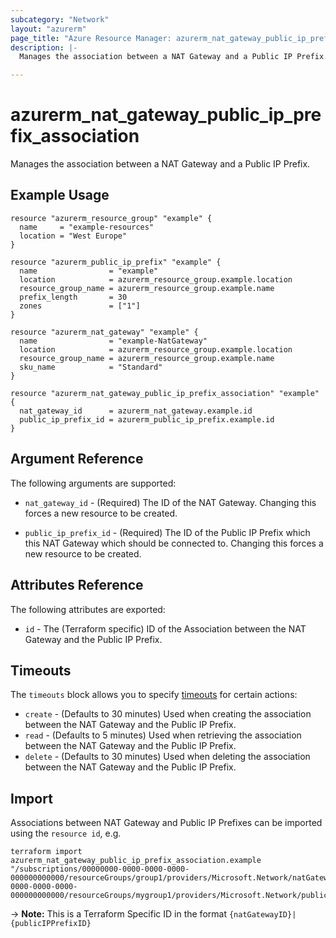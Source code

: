 ```yaml
---
subcategory: "Network"
layout: "azurerm"
page_title: "Azure Resource Manager: azurerm_nat_gateway_public_ip_prefix_association"
description: |-
  Manages the association between a NAT Gateway and a Public IP Prefix.

---
```


# azurerm_nat_gateway_public_ip_prefix_association

Manages the association between a NAT Gateway and a Public IP Prefix.

## Example Usage

```hcl
resource "azurerm_resource_group" "example" {
  name     = "example-resources"
  location = "West Europe"
}

resource "azurerm_public_ip_prefix" "example" {
  name                = "example"
  location            = azurerm_resource_group.example.location
  resource_group_name = azurerm_resource_group.example.name
  prefix_length       = 30
  zones               = ["1"]
}

resource "azurerm_nat_gateway" "example" {
  name                = "example-NatGateway"
  location            = azurerm_resource_group.example.location
  resource_group_name = azurerm_resource_group.example.name
  sku_name            = "Standard"
}

resource "azurerm_nat_gateway_public_ip_prefix_association" "example" {
  nat_gateway_id      = azurerm_nat_gateway.example.id
  public_ip_prefix_id = azurerm_public_ip_prefix.example.id
}
```

## Argument Reference

The following arguments are supported:

* `nat_gateway_id` - (Required) The ID of the NAT Gateway. Changing this forces a new resource to be created.

* `public_ip_prefix_id` - (Required) The ID of the Public IP Prefix which this NAT Gateway which should be connected to. Changing this forces a new resource to be created.

## Attributes Reference

The following attributes are exported:

* `id` - The (Terraform specific) ID of the Association between the NAT Gateway and the Public IP Prefix.

## Timeouts

The `timeouts` block allows you to specify [timeouts](https://www.terraform.io/language/resources/syntax#operation-timeouts) for certain actions:

* `create` - (Defaults to 30 minutes) Used when creating the association between the NAT Gateway and the Public IP Prefix.
* `read` - (Defaults to 5 minutes) Used when retrieving the association between the NAT Gateway and the Public IP Prefix.
* `delete` - (Defaults to 30 minutes) Used when deleting the association between the NAT Gateway and the Public IP Prefix.

## Import

Associations between NAT Gateway and Public IP Prefixes can be imported using the `resource id`, e.g.

```shell
terraform import azurerm_nat_gateway_public_ip_prefix_association.example "/subscriptions/00000000-0000-0000-0000-000000000000/resourceGroups/group1/providers/Microsoft.Network/natGateways/gateway1|/subscriptions/00000000-0000-0000-0000-000000000000/resourceGroups/mygroup1/providers/Microsoft.Network/publicIPPrefixes/myPublicIpPrefix1"
```

-> **Note:** This is a Terraform Specific ID in the format `{natGatewayID}|{publicIPPrefixID}`
